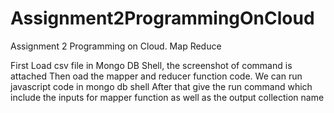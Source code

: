 # Assignment2ProgrammingOnCloud
Assignment 2 Programming on Cloud. Map Reduce

First Load csv file in Mongo DB Shell, the screenshot of command is attached
Then oad the mapper and reducer function code. We can run javascript code in mongo db shell
After that give the run command which include the inputs for mapper function as well as the output collection name
